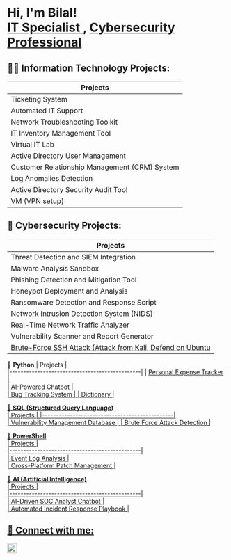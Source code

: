 <h1>Hi, I'm Bilal!  <br/><a href="https://github.com/BilalDumu">IT Specialist </a>, <a href="https://github.com/BilalDumu/">Cybersecurity Professional </a></h1>

<h2>👨‍💻 Information Technology Projects:</h2>

 | Projects                                     |  
|-----------------------------------------------|
| Ticketing System                              |                            
| Automated IT Support                          |                            
| Network Troubleshooting Toolkit               |                            
| IT Inventory Management Tool                  |                                          
| Virtual IT Lab                                | 
| Active Directory User Management              |                           
| Customer Relationship Management (CRM) System |                          
| Log Anomalies Detection                       |                            
| Active Directory Security Audit Tool          |
| VM (VPN setup)                                |

<h2>👾 Cybersecurity Projects: </h2>  

| Projects                                      |  
|-----------------------------------------------|    
| Threat Detection and SIEM Integration        |  
| Malware Analysis Sandbox                     |  
| Phishing Detection and Mitigation Tool       |  
| Honeypot Deployment and Analysis             |  
| Ransomware Detection and Response Script     |  
| Network Intrusion Detection System (NIDS)    |  
| Real-Time Network Traffic Analyzer           |   
| Vulnerability Scanner and Report Generator   |  
| <a href="https://github.com/BilalDumu/Brute-Force-SSH-Attack-Attack-from-Kali-Defend-on-Ubuntu/blob/main/README.md">Brute-Force SSH Attack (Attack from Kali, Defend on Ubuntu |  

🖤 <b>Python</b>
| Projects                                      |   
|-----------------------------------------------|
| <a href="https://github.com/BilalDumu/Personal_Expenses_Tracker/blob/main/README.md">Personal Expense Tracker                |                            
| AI-Powered Chatbot                           |                            
| <a href="https://github.com/BilalDumu/Bug_Tracking_System/blob/main/README.md">Bug Tracking System                    | 
| <a href="https://github.com/BilalDumu/Dictionary">Dictionary |


<b>🖤 SQL (Structured Query Language) </b>  
| Projects                                      | 
|-----------------------------------------------|  
| Vulnerability Management Database           |
| Brute Force Attack Detection                |

<b>🖤 PowerShell</b>  
| Projects                                      |  
|-----------------------------------------------|        
| Event Log Analysis                          |  
| <a Href="https://github.com/BilalDumu/Cross-Platform-Patch-Management/blob/main/README.md">Cross-Platform Patch Management         |  

<b>🖤 AI (Artificial Intelligence) </b>  
| Projects                                      |  
|-----------------------------------------------|  
| AI-Driven SOC Analyst Chatbot               |  
| Automated Incident Response Playbook        |    

<h2> 🤳 Connect with me:</h2>

[<img align="left" alt="bilalmxz3 | Instagram" width="22px" src="https://cdn.jsdelivr.net/npm/simple-icons@v3/icons/instagram.svg" />][instagram]

[instagram]: https://www.instagram.com/bilalmxz3/
